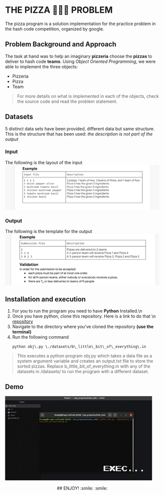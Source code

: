 # THE PIZZA :pizza::pizza::pizza: PROBLEM  

The pizza program is a solution implementation for the practice problem in the hash code competition,
organized by google.

## Problem Background and Approach
The task at hand was to help an imaginary **pizzeria** choose the **pizzas** to deliver to hash code **teams**. Using *Object Oriented Programming*, we were able to implement the three objects:
* Pizzeria
* Pizza
* Team 

> For more details on what is implemented in each of the objects, check the source code and read the problem statement.


## Datasets
5 distinct data sets have been provided, different data but same structure.
This is the structure that has been used: *the description is not part of the output*

### Input
The following is the layout of the input
![input data](./resources/input_sample.png)

### Output
The following is the template for the output
![output data](./resources/output.png)



## Installation and execution
1. For you to run the program you need to have **Python** Installed.\n
2. Once you have python, clone this repository. Here is a link to do that \n
  [repository](https://github.com/SamuelKiragu/hash_code.git)
3. Navigate to the directory where you've cloned the repository **(use the terminal)**
4. Run the following command
   ```
   python obj\.py \./datasets/b\_little\_bit\_of\_everything\.in
   ```
 >This executes a python program obj\.py which takes a data file as a system argument variable and creates an output\.txt file to store the sorted pizzas\.
 > Replace b\_little_bit_of_everything.in with any of the datasets in /datasets/ to run the program with a different dataset.

## Demo


![output data](./resources/demo.gif)

<center> ## ENJOY!  :smile: :smile: </center>
